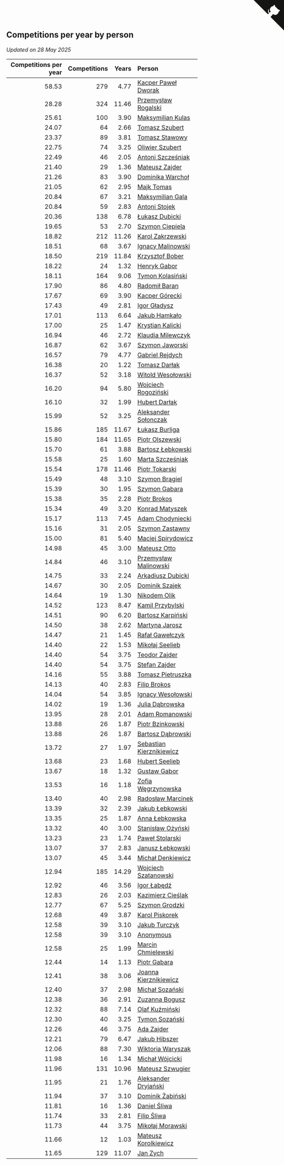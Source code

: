 ## Competitions per year by person

*Updated on 28 May 2025*

| Competitions per year | Competitions | Years | Person |
| ---: | ---: | ---: | :--- |
| 58.53 | 279 | 4.77 | [Kacper Paweł Dworak](https://www.worldcubeassociation.org/persons/2020DWOR01) |
| 28.28 | 324 | 11.46 | [Przemysław Rogalski](https://www.worldcubeassociation.org/persons/2013ROGA02) |
| 25.61 | 100 | 3.90 | [Maksymilian Kulas](https://www.worldcubeassociation.org/persons/2021KULA02) |
| 24.07 | 64 | 2.66 | [Tomasz Szubert](https://www.worldcubeassociation.org/persons/2022SZUB02) |
| 23.37 | 89 | 3.81 | [Tomasz Stawowy](https://www.worldcubeassociation.org/persons/2021STAW01) |
| 22.75 | 74 | 3.25 | [Oliwier Szubert](https://www.worldcubeassociation.org/persons/2022SZUB01) |
| 22.49 | 46 | 2.05 | [Antoni Szcześniak](https://www.worldcubeassociation.org/persons/2023SZCZ04) |
| 21.40 | 29 | 1.36 | [Mateusz Zajder](https://www.worldcubeassociation.org/persons/2024ZAJD01) |
| 21.26 | 83 | 3.90 | [Dominika Warchoł](https://www.worldcubeassociation.org/persons/2021WARC01) |
| 21.05 | 62 | 2.95 | [Majk Tomas](https://www.worldcubeassociation.org/persons/2022TOMA05) |
| 20.84 | 67 | 3.21 | [Maksymilian Gala](https://www.worldcubeassociation.org/persons/2022GALA01) |
| 20.84 | 59 | 2.83 | [Antoni Stojek](https://www.worldcubeassociation.org/persons/2022STOJ03) |
| 20.36 | 138 | 6.78 | [Łukasz Dubicki](https://www.worldcubeassociation.org/persons/2018DUBI01) |
| 19.65 | 53 | 2.70 | [Szymon Ciepiela](https://www.worldcubeassociation.org/persons/2022CIEP01) |
| 18.82 | 212 | 11.26 | [Karol Zakrzewski](https://www.worldcubeassociation.org/persons/2014ZAKR01) |
| 18.51 | 68 | 3.67 | [Ignacy Malinowski](https://www.worldcubeassociation.org/persons/2021MALI02) |
| 18.50 | 219 | 11.84 | [Krzysztof Bober](https://www.worldcubeassociation.org/persons/2013BOBE01) |
| 18.22 | 24 | 1.32 | [Henryk Gabor](https://www.worldcubeassociation.org/persons/2024GABO02) |
| 18.11 | 164 | 9.06 | [Tymon Kolasiński](https://www.worldcubeassociation.org/persons/2016KOLA02) |
| 17.90 | 86 | 4.80 | [Radomił Baran](https://www.worldcubeassociation.org/persons/2020BARA02) |
| 17.67 | 69 | 3.90 | [Kacper Górecki](https://www.worldcubeassociation.org/persons/2021GORE01) |
| 17.43 | 49 | 2.81 | [Igor Gładysz](https://www.worldcubeassociation.org/persons/2022GLAD01) |
| 17.01 | 113 | 6.64 | [Jakub Hamkało](https://www.worldcubeassociation.org/persons/2018HAMK01) |
| 17.00 | 25 | 1.47 | [Krystian Kalicki](https://www.worldcubeassociation.org/persons/2023KALI10) |
| 16.94 | 46 | 2.72 | [Klaudia Milewczyk](https://www.worldcubeassociation.org/persons/2022MILE05) |
| 16.87 | 62 | 3.67 | [Szymon Jaworski](https://www.worldcubeassociation.org/persons/2021JAWO01) |
| 16.57 | 79 | 4.77 | [Gabriel Rejdych](https://www.worldcubeassociation.org/persons/2020REJD01) |
| 16.38 | 20 | 1.22 | [Tomasz Darłak](https://www.worldcubeassociation.org/persons/2024DARL01) |
| 16.37 | 52 | 3.18 | [Witold Wesołowski](https://www.worldcubeassociation.org/persons/2022WESO01) |
| 16.20 | 94 | 5.80 | [Wojciech Rogoziński](https://www.worldcubeassociation.org/persons/2019ROGO04) |
| 16.10 | 32 | 1.99 | [Hubert Darłak](https://www.worldcubeassociation.org/persons/2023DARL03) |
| 15.99 | 52 | 3.25 | [Aleksander Sołonczak](https://www.worldcubeassociation.org/persons/2022SOLO01) |
| 15.86 | 185 | 11.67 | [Łukasz Burliga](https://www.worldcubeassociation.org/persons/2013BURL01) |
| 15.80 | 184 | 11.65 | [Piotr Olszewski](https://www.worldcubeassociation.org/persons/2013OLSZ02) |
| 15.70 | 61 | 3.88 | [Bartosz Łebkowski](https://www.worldcubeassociation.org/persons/2021LEBK01) |
| 15.58 | 25 | 1.60 | [Marta Szcześniak](https://www.worldcubeassociation.org/persons/2023SZCZ07) |
| 15.54 | 178 | 11.46 | [Piotr Tokarski](https://www.worldcubeassociation.org/persons/2013TOKA01) |
| 15.49 | 48 | 3.10 | [Szymon Brągiel](https://www.worldcubeassociation.org/persons/2022BRAG03) |
| 15.39 | 30 | 1.95 | [Szymon Gabara](https://www.worldcubeassociation.org/persons/2023GABA01) |
| 15.38 | 35 | 2.28 | [Piotr Brokos](https://www.worldcubeassociation.org/persons/2023BROK01) |
| 15.34 | 49 | 3.20 | [Konrad Matyszek](https://www.worldcubeassociation.org/persons/2022MATY02) |
| 15.17 | 113 | 7.45 | [Adam Chodyniecki](https://www.worldcubeassociation.org/persons/2017CHOD02) |
| 15.16 | 31 | 2.05 | [Szymon Zastawny](https://www.worldcubeassociation.org/persons/2023ZAST01) |
| 15.00 | 81 | 5.40 | [Maciej Spirydowicz](https://www.worldcubeassociation.org/persons/2020SPIR01) |
| 14.98 | 45 | 3.00 | [Mateusz Otto](https://www.worldcubeassociation.org/persons/2022OTTO01) |
| 14.84 | 46 | 3.10 | [Przemysław Malinowski](https://www.worldcubeassociation.org/persons/2022MALI01) |
| 14.75 | 33 | 2.24 | [Arkadiusz Dubicki](https://www.worldcubeassociation.org/persons/2023DUBI01) |
| 14.67 | 30 | 2.05 | [Dominik Szajek](https://www.worldcubeassociation.org/persons/2023SZAJ01) |
| 14.64 | 19 | 1.30 | [Nikodem Olik](https://www.worldcubeassociation.org/persons/2024OLIK01) |
| 14.52 | 123 | 8.47 | [Kamil Przybylski](https://www.worldcubeassociation.org/persons/2016PRZY01) |
| 14.51 | 90 | 6.20 | [Bartosz Karpiński](https://www.worldcubeassociation.org/persons/2019KARP03) |
| 14.50 | 38 | 2.62 | [Martyna Jarosz](https://www.worldcubeassociation.org/persons/2022JARO01) |
| 14.47 | 21 | 1.45 | [Rafał Gawełczyk](https://www.worldcubeassociation.org/persons/2023GAWE01) |
| 14.40 | 22 | 1.53 | [Mikołaj Seelieb](https://www.worldcubeassociation.org/persons/2023SEEL04) |
| 14.40 | 54 | 3.75 | [Teodor Zajder](https://www.worldcubeassociation.org/persons/2021ZAJD03) |
| 14.40 | 54 | 3.75 | [Stefan Zajder](https://www.worldcubeassociation.org/persons/2021ZAJD02) |
| 14.16 | 55 | 3.88 | [Tomasz Pietruszka](https://www.worldcubeassociation.org/persons/2021PIET01) |
| 14.13 | 40 | 2.83 | [Filip Brokos](https://www.worldcubeassociation.org/persons/2022BROK03) |
| 14.04 | 54 | 3.85 | [Ignacy Wesołowski](https://www.worldcubeassociation.org/persons/2021WESO01) |
| 14.02 | 19 | 1.36 | [Julia Dąbrowska](https://www.worldcubeassociation.org/persons/2024DABR01) |
| 13.95 | 28 | 2.01 | [Adam Romanowski](https://www.worldcubeassociation.org/persons/2023ROMA10) |
| 13.88 | 26 | 1.87 | [Piotr Bzinkowski](https://www.worldcubeassociation.org/persons/2023BZIN01) |
| 13.88 | 26 | 1.87 | [Bartosz Dąbrowski](https://www.worldcubeassociation.org/persons/2023DABR07) |
| 13.72 | 27 | 1.97 | [Sebastian Kierznikiewicz](https://www.worldcubeassociation.org/persons/2023KIER02) |
| 13.68 | 23 | 1.68 | [Hubert Seelieb](https://www.worldcubeassociation.org/persons/2023SEEL02) |
| 13.67 | 18 | 1.32 | [Gustaw Gabor](https://www.worldcubeassociation.org/persons/2024GABO01) |
| 13.53 | 16 | 1.18 | [Zofia Węgrzynowska](https://www.worldcubeassociation.org/persons/2024WEGR01) |
| 13.40 | 40 | 2.98 | [Radosław Marcinek](https://www.worldcubeassociation.org/persons/2022MARC05) |
| 13.39 | 32 | 2.39 | [Jakub Łebkowski](https://www.worldcubeassociation.org/persons/2023LEBK01) |
| 13.35 | 25 | 1.87 | [Anna Łebkowska](https://www.worldcubeassociation.org/persons/2023LEBK04) |
| 13.32 | 40 | 3.00 | [Stanisław Ożyński](https://www.worldcubeassociation.org/persons/2022OZYN01) |
| 13.23 | 23 | 1.74 | [Paweł Stolarski](https://www.worldcubeassociation.org/persons/2023STOL04) |
| 13.07 | 37 | 2.83 | [Janusz Łebkowski](https://www.worldcubeassociation.org/persons/2022LEBK01) |
| 13.07 | 45 | 3.44 | [Michał Denkiewicz](https://www.worldcubeassociation.org/persons/2021DENK01) |
| 12.94 | 185 | 14.29 | [Wojciech Szatanowski](https://www.worldcubeassociation.org/persons/2011SZAT01) |
| 12.92 | 46 | 3.56 | [Igor Łabędź](https://www.worldcubeassociation.org/persons/2021LABE01) |
| 12.83 | 26 | 2.03 | [Kazimierz Cieślak](https://www.worldcubeassociation.org/persons/2023CIES01) |
| 12.77 | 67 | 5.25 | [Szymon Grodzki](https://www.worldcubeassociation.org/persons/2020GROD01) |
| 12.68 | 49 | 3.87 | [Karol Piskorek](https://www.worldcubeassociation.org/persons/2021PISK01) |
| 12.58 | 39 | 3.10 | [Jakub Turczyk](https://www.worldcubeassociation.org/persons/2022TURC02) |
| 12.58 | 39 | 3.10 | [Anonymous](https://www.worldcubeassociation.org/persons/2022ANON03) |
| 12.58 | 25 | 1.99 | [Marcin Chmielewski](https://www.worldcubeassociation.org/persons/2023CHMI01) |
| 12.44 | 14 | 1.13 | [Piotr Gabara](https://www.worldcubeassociation.org/persons/2024GABA02) |
| 12.41 | 38 | 3.06 | [Joanna Kierznikiewicz](https://www.worldcubeassociation.org/persons/2022KIER01) |
| 12.40 | 37 | 2.98 | [Michał Sozański](https://www.worldcubeassociation.org/persons/2022SOZA02) |
| 12.38 | 36 | 2.91 | [Zuzanna Bogusz](https://www.worldcubeassociation.org/persons/2022BOGU01) |
| 12.32 | 88 | 7.14 | [Olaf Kuźmiński](https://www.worldcubeassociation.org/persons/2018KUZM02) |
| 12.30 | 40 | 3.25 | [Tymon Sozański](https://www.worldcubeassociation.org/persons/2022SOZA01) |
| 12.26 | 46 | 3.75 | [Ada Zajder](https://www.worldcubeassociation.org/persons/2021ZAJD01) |
| 12.21 | 79 | 6.47 | [Jakub Hibszer](https://www.worldcubeassociation.org/persons/2018HIBS01) |
| 12.06 | 88 | 7.30 | [Wiktoria Waryszak](https://www.worldcubeassociation.org/persons/2018WARY01) |
| 11.98 | 16 | 1.34 | [Michał Wójcicki](https://www.worldcubeassociation.org/persons/2024WOJC01) |
| 11.96 | 131 | 10.96 | [Mateusz Szwugier](https://www.worldcubeassociation.org/persons/2014SZWU01) |
| 11.95 | 21 | 1.76 | [Aleksander Dryjański](https://www.worldcubeassociation.org/persons/2023DRYJ01) |
| 11.94 | 37 | 3.10 | [Dominik Żabiński](https://www.worldcubeassociation.org/persons/2022ZABI01) |
| 11.81 | 16 | 1.36 | [Daniel Śliwa](https://www.worldcubeassociation.org/persons/2024SLIW01) |
| 11.74 | 33 | 2.81 | [Filip Śliwa](https://www.worldcubeassociation.org/persons/2022SLIW01) |
| 11.73 | 44 | 3.75 | [Mikołaj Morawski](https://www.worldcubeassociation.org/persons/2021MORA01) |
| 11.66 | 12 | 1.03 | [Mateusz Korolkiewicz](https://www.worldcubeassociation.org/persons/2024KORO03) |
| 11.65 | 129 | 11.07 | [Jan Zych](https://www.worldcubeassociation.org/persons/2014ZYCH01) |


<a href="https://github.com/maxidragon/wca_statistics_pl" class="github-corner" aria-label="View source on Github"><svg width="80" height="80" viewBox="0 0 250 250" style="fill:#151513; color:#fff; position: absolute; top: 0; border: 0; right: 0;" aria-hidden="true"><path d="M0,0 L115,115 L130,115 L142,142 L250,250 L250,0 Z"></path><path d="M128.3,109.0 C113.8,99.7 119.0,89.6 119.0,89.6 C122.0,82.7 120.5,78.6 120.5,78.6 C119.2,72.0 123.4,76.3 123.4,76.3 C127.3,80.9 125.5,87.3 125.5,87.3 C122.9,97.6 130.6,101.9 134.4,103.2" fill="currentColor" style="transform-origin: 130px 106px;" class="octo-arm"></path><path d="M115.0,115.0 C114.9,115.1 118.7,116.5 119.8,115.4 L133.7,101.6 C136.9,99.2 139.9,98.4 142.2,98.6 C133.8,88.0 127.5,74.4 143.8,58.0 C148.5,53.4 154.0,51.2 159.7,51.0 C160.3,49.4 163.2,43.6 171.4,40.1 C171.4,40.1 176.1,42.5 178.8,56.2 C183.1,58.6 187.2,61.8 190.9,65.4 C194.5,69.0 197.7,73.2 200.1,77.6 C213.8,80.2 216.3,84.9 216.3,84.9 C212.7,93.1 206.9,96.0 205.4,96.6 C205.1,102.4 203.0,107.8 198.3,112.5 C181.9,128.9 168.3,122.5 157.7,114.1 C157.9,116.9 156.7,120.9 152.7,124.9 L141.0,136.5 C139.8,137.7 141.6,141.9 141.8,141.8 Z" fill="currentColor" class="octo-body"></path></svg></a><style>.github-corner:hover .octo-arm{animation:octocat-wave 560ms ease-in-out}@keyframes octocat-wave{0%,100%{transform:rotate(0)}20%,60%{transform:rotate(-25deg)}40%,80%{transform:rotate(10deg)}}@media (max-width:500px){.github-corner:hover .octo-arm{animation:none}.github-corner .octo-arm{animation:octocat-wave 560ms ease-in-out}}</style>
